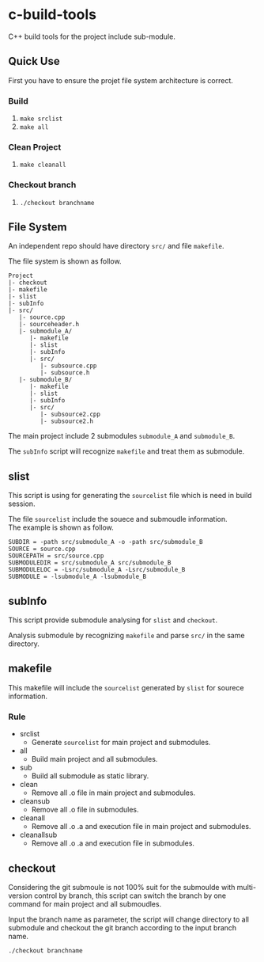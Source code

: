 # c-build-tools
C++ build tools for the project include sub-module.

## Quick Use ##
First you have to ensure the projet file system architecture is correct.

### Build ###
  1. `make srclist`
  2. `make all`

### Clean Project ###
  1. `make cleanall`

### Checkout branch ###
  1. `./checkout branchname`

## File System ##
An independent repo should have directory `src/` and file `makefile`.

The file system is shown as follow.
```
Project
|- checkout
|- makefile
|- slist
|- subInfo
|- src/
   |- source.cpp
   |- sourceheader.h
   |- submodule_A/
      |- makefile
      |- slist
      |- subInfo
      |- src/
         |- subsource.cpp
         |- subsource.h
   |- submodule_B/
      |- makefile
      |- slist
      |- subInfo
      |- src/
         |- subsource2.cpp
         |- subsource2.h
```
The main project include 2 submodules `submodule_A` and `submodule_B`.

The `subInfo` script will recognize `makefile` and treat them as submodule.

## slist ##
This script is using for generating the `sourcelist` file which is need in build session.

The file `sourcelist` include the souece and submoudle information. <br/>
The example is shown as follow.
```
SUBDIR = -path src/submodule_A -o -path src/submodule_B
SOURCE = source.cpp
SOURCEPATH = src/source.cpp
SUBMODULEDIR = src/submodule_A src/submodule_B
SUBMODULELOC = -Lsrc/submodule_A -Lsrc/submodule_B
SUBMODULE = -lsubmodule_A -lsubmodule_B
```

## subInfo ##
This script provide submodule  analysing for `slist` and `checkout`.

Analysis submodule by recognizing `makefile` and parse `src/` in the same directory.

## makefile ##
This makefile will include the `sourcelist` generated by `slist` for sourece information.

### Rule ###
* srclist
  - Generate `sourcelist` for main project and submodules.
* all
  - Build main project and all submodules.
* sub
  - Build all submodule as static library.
* clean
  - Remove all .o file in main project and submodules.
* cleansub
  - Remove all .o file in submodules.
* cleanall
  - Remove all .o .a and execution file in main project and submodules.
* cleanallsub
  - Remove all .o .a and execution file in submodules.

## checkout ##
Considering the git submoule is not 100% suit for the submoulde with multi-version control by branch, 
this script can switch the branch by one command for main project and all submoudles.

Input the branch name as parameter, the script will change directory to all submodule 
and checkout the git branch according to the input branch name.

`./checkout branchname`
